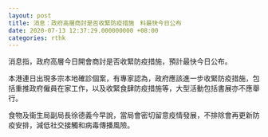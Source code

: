 ```yaml
---
layout: post
title: 消息：政府高層商討是否收緊防疫措施　料最快今日公布
date: 2020-07-13 12:37:29.000000000 +08:00
categories: rthk
---
```


消息指，政府高層今日開會商討是否收緊防疫措施，預計最快今日公布。

本港連日出現多宗本地確診個案，有專家認為，政府應該進一步收緊防疫措施，包括重推政府僱員在家工作，以及收緊食肆防疫措施等，大型活動包括書展亦不應舉行。

食物及衞生局副局長徐德義今早說，當局會密切留意疫情發展，不排除會再更新防疫安排，減低社交接觸和病毒傳播風險。
